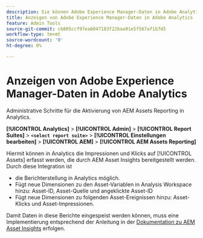 ```yaml
---
description: Sie können Adobe Experience Manager-Daten in Adobe Analytics anzeigen
title: Anzeigen von Adobe Experience Manager-Daten in Adobe Analytics
feature: Admin Tools
source-git-commit: cb805ccf97ea6047183f22baa91e5f567af1b7d5
workflow-type: tm+mt
source-wordcount: '0'
ht-degree: 0%

---
```



# Anzeigen von Adobe Experience Manager-Daten in Adobe Analytics

Administrative Schritte für die Aktivierung von AEM Assets Reporting in Analytics.

**[!UICONTROL Analytics]** > **[!UICONTROL Admin]** > **[!UICONTROL Report Suites]** > **`<select report suite>`** > **[!UICONTROL Einstellungen bearbeiten]** > **[!UICONTROL AEM]** > **[!UICONTROL AEM Assets Reporting]**

Hiermit können in Analytics die Impressionen und Klicks auf [!UICONTROL Assets] erfasst werden, die durch AEM Asset Insights bereitgestellt werden. Durch diese Integration ist

* die Berichterstellung in Analytics möglich.
* Fügt neue Dimensionen zu den Asset-Variablen in Analysis Workspace hinzu: Asset-ID, Asset-Quelle und angeklickte Asset-ID
* Fügt neue Dimensionen zu folgenden Asset-Ereignissen hinzu: Asset-Klicks und Asset-Impressionen.

Damit Daten in diese Berichte eingespeist werden können, muss eine Implementierung entsprechend der Anleitung in der [Dokumentation zu AEM Asset Insights](https://experienceleague.adobe.com/docs/experience-manager-cloud-service/assets/manage/assets-insights.html) erfolgen.

<!--The content in this article is duplicated with the content in the Integration guide (aem-assets-reporting.md)-->